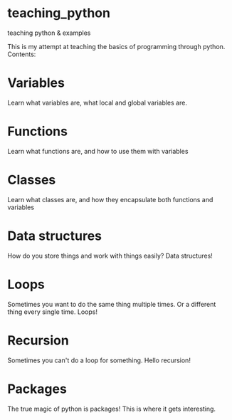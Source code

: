 # teaching_python
teaching python &amp; examples

This is my attempt at teaching the basics of programming through python.
Contents:

# Variables
Learn what variables are, what local and global variables are.

# Functions
Learn what functions are, and how to use them with variables

# Classes
Learn what classes are, and how they encapsulate both functions and variables

# Data structures
How do you store things and work with things easily? Data structures!

# Loops
Sometimes you want to do the same thing multiple times. Or a different thing every single time. Loops!

# Recursion
Sometimes you can't do a loop for something. Hello recursion!

# Packages
The true magic of python is packages! This is where it gets interesting.
